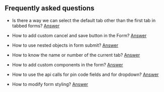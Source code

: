 ## Frequently asked questions

- Is there a way we can select the default tab other than the first tab in tabbed forms?
[Answer](https://github.com/manojadams/mui-forms/discussions/64)

- How to add custom cancel and save button in the Form?
[Answer](https://github.com/manojadams/mui-forms/discussions/47)

- How to use nested objects in form submit?
[Answer](https://github.com/manojadams/mui-forms/discussions/42)

- How to know the name or number of the current tab?
[Answer](https://github.com/manojadams/mui-forms/discussions/73)

- How to add custom components in the form?
[Answer](https://github.com/manojadams/mui-forms/discussions/48)

- How to use the api calls for pin code fields and for dropdown?
[Answer](https://github.com/manojadams/mui-forms/discussions/71)

- How to modify form styling?
[Answer](/styling#basic-example)